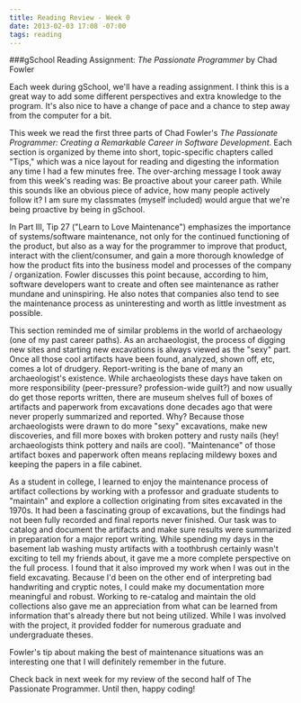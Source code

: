 ```yaml
---
title: Reading Review - Week 0
date: 2013-02-03 17:08 -07:00
tags: reading
---
```

###gSchool Reading Assignment: _The Passionate Programmer_ by Chad Fowler

Each week during gSchool, we'll have a reading assignment. I think this is a great way to add some different perspectives and extra knowledge to the program. It's also nice to have a change of pace and a chance to step away from the computer for a bit.

This week we read the first three parts of Chad Fowler's _The Passionate Programmer: Creating a Remarkable Career in Software Development_. Each section is organized by theme into short, topic-specific chapters called "Tips," which was a nice layout for reading and digesting the information any time I had a few minutes free. The over-arching message I took away from this week's reading was: Be proactive about your career path. While this sounds like an obvious piece of advice, how many people actively follow it? I am sure my classmates (myself included) would argue that we're being proactive by being in gSchool. 

In Part III, Tip 27 ("Learn to Love Maintenance") emphasizes the importance of systems/software maintenance, not only for the continued functioning of the product, but also as a way for the programmer to improve that product, interact with the client/consumer, and gain a more thorough knowledge of how the product fits into the business model and processes of the company / organization. Fowler discusses this point because, according to him, software developers want to create and often see maintenance as rather mundane and uninspiring. He also notes that companies also tend to see the maintenance process as uninteresting and worth as little investment as possible. 

This section reminded me of similar problems in the world of archaeology (one of my past career paths). As an archaeologist, the process of digging new sites and starting new excavations is always viewed as the "sexy" part. Once all those cool artifacts have been found, analyzed, shown off, etc, comes a lot of drudgery. Report-writing is the bane of many an archaeologist's existence. While archaeologists these days have taken on more responsibility (peer-pressure? profession-wide guilt?) and now usually do get those reports written, there are museum shelves full of boxes of artifacts and paperwork from excavations done decades ago that were never properly summarized and reported. Why? Because those archaeologists were drawn to do more "sexy" excavations, make new discoveries, and fill more boxes with broken pottery and rusty nails (hey! archaeologists think pottery and nails are cool). "Maintenance" of those artifact boxes and paperwork often means replacing mildewy boxes and keeping the papers in a file cabinet. 

As a student in college, I learned to enjoy the maintenance process of artifact collections by working with a professor and graduate students to "maintain" and explore a collection originating from sites excavated in the 1970s. It had been a fascinating group of excavations, but the findings had not been fully recorded and final reports never finished. Our task was to catalog and document the artifacts and make sure results were summarized in preparation for a major report writing. While spending my days in the basement lab washing musty artifacts with a toothbrush certainly wasn't exciting to tell my friends about, it gave me a more complete perspective on the full process. I found that it also improved my work when I was out in the field excavating. Because I'd been on the other end of interpreting bad handwriting and cryptic notes, I could make my documentation more meaningful and robust. Working to re-catalog and maintain the old collections also gave me an appreciation from what can be learned from information that's already there but not being utilized. While I was involved with the project, it provided fodder for numerous graduate and undergraduate theses. 

Fowler's tip about making the best of maintenance situations was an interesting one that I will definitely remember in the future.

Check back in next week for my review of the second half of The Passionate Programmer. Until then, happy coding!
